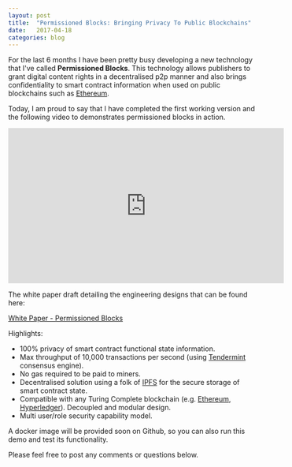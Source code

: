 ```yaml
---
layout: post
title:  "Permissioned Blocks: Bringing Privacy To Public Blockchains"
date:   2017-04-18
categories: blog
---
```


For the last 6 months I have been pretty busy developing a new technology that I've called <b>Permissioned Blocks</b>. This technology allows publishers to grant digital content rights in a decentralised p2p manner 
and also brings confidentiality to smart contract information when used on public blockchains such as [Ethereum](https://www.ethereum.org/). 

Today, I am proud to say that I have completed the first working version and the following video to demonstrates permissioned blocks in action.

<iframe width="560" height="315" src="https://www.youtube.com/embed/kZNM1GLFdxk" frameborder="0" allowfullscreen></iframe>

<br>

The white paper draft detailing the engineering designs that can be found here:

[White Paper - Permissioned Blocks](https://github.com/autocontracts/permissioned-blocks) 

Highlights:

- 100% privacy of smart contract functional state information.
- Max throughput of 10,000 transactions per second (using [Tendermint](https://tendermint.com/) consensus engine).
- No gas required to be paid to miners.
- Decentralised solution using a folk of [IPFS](https://ipfs.io/) for the secure storage of smart contract state.
- Compatible with any Turing Complete blockchain (e.g. [Ethereum](https://www.ethereum.org/), [Hyperledger](https://www.hyperledger.org/)). Decoupled and modular design.
- Multi user/role security capability model.  

A docker image will be provided soon on Github, so you can also run this demo and test its functionality.

Please feel free to post any comments or questions below.


